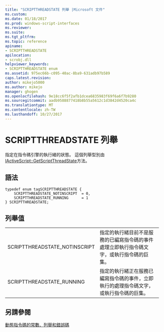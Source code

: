 ```yaml
---
title: "SCRIPTTHREADSTATE 列舉 |Microsoft 文件"
ms.custom: 
ms.date: 01/18/2017
ms.prod: windows-script-interfaces
ms.reviewer: 
ms.suite: 
ms.tgt_pltfrm: 
ms.topic: reference
apiname:
- SCRIPTTHREADSTATE
apilocation:
- scrobj.dll
helpviewer_keywords:
- SCRIPTTHREADSTATE enum
ms.assetid: 975ec66b-c095-40ac-8ba9-631adb97b589
caps.latest.revision: 
author: mikejo5000
ms.author: mikejo
manager: ghogen
ms.openlocfilehash: 9e18cc6f5f2afb1dcea6835983f69f6a6f7b9280
ms.sourcegitcommit: aadb9588877418b8b55a5612c1d3842d4520ca4c
ms.translationtype: MT
ms.contentlocale: zh-TW
ms.lasthandoff: 10/27/2017
---
```

# <a name="scriptthreadstate-enumeration"></a>SCRIPTTHREADSTATE 列舉
指定在指令碼引擎的執行緒的狀態。 這個列舉型別由[IActiveScript::GetScriptThreadState](../../winscript/reference/iactivescript-getscriptthreadstate.md)方法。  
  
## <a name="syntax"></a>語法  
  
```  
typedef enum tagSCRIPTTHREADSTATE {  
    SCRIPTTHREADSTATE_NOTINSCRIPT  = 0,  
    SCRIPTTHREADSTATE_RUNNING      = 1  
} SCRIPTTHREADSTATE;  
```  
  
## <a name="enumeration-values"></a>列舉值  
  
|||  
|-|-|  
|SCRIPTTHREADSTATE_NOTINSCRIPT|指定的執行緒目前不是服務的已編寫指令碼的事件處理立即執行指令碼文字，或執行指令碼的巨集。|  
|SCRIPTTHREADSTATE_RUNNING|指定的執行緒正在服務已編寫指令碼的事件，立即執行的處理指令碼文字，或執行指令碼的巨集。|  
  
## <a name="see-also"></a>另請參閱  
 [動態指令碼的常數、列舉和錯誤碼](../../winscript/reference/active-script-constants-enumerations-and-error-codes.md)